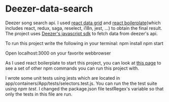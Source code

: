 # Deezer-data-search
Deezer song search api. I used [react data grid](https://github.com/adazzle/react-data-grid) and [react boilerplate](https://github.com/react-boilerplate/react-boilerplate)(which includes react, redux, saga, reselect, i18n, jest, ...) to obtain the final result.
The project uses [Deezer's javascript sdk](https://developers.deezer.com/sdk/javascript/api) to fetch data from deezer's api.


To run this project write the following in your terminal:
npm install
npm start

Open localhost:3000 on your favorite webbrowser

As I used react boilerplate to start this project, you can look at [this page](https://github.com/react-boilerplate/react-boilerplate/blob/master/docs/general/commands.md) to see a set of other npm commands you can run this project with.

I wrote some unit tests using jests which are located in app/containers/App/tests/selectors.test.js. You can run the the test suite using *npm test*. I changed the package.json file testRegex's variable so that only the tests in this file are run.

